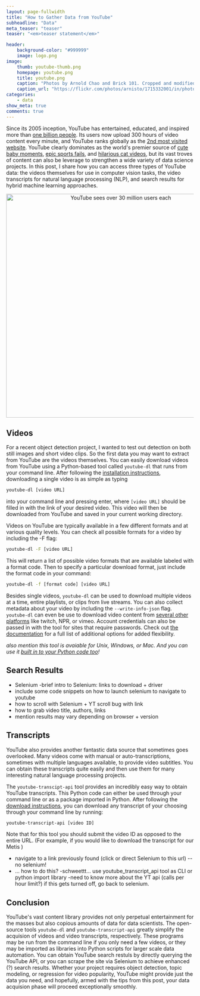 ```yaml
---
layout: page-fullwidth
title: "How to Gather Data from YouTube"
subheadline: "Data"
meta_teaser: "teaser"
teaser: "<em>teaser statement</em>"

header:
    background-color: "#999999"
    image: logo.png
image:
    thumb: youtube-thumb.png
    homepage: youtube.png
    title: youtube.png
    caption: "Photos by Arnold Chao and Brick 101. Cropped and modified by author."
    caption_url: "https://flickr.com/photos/arnisto/1715332001/in/photolist-3BzwrF-R6inUo-aqc1Ri-8oHoz1-hcQm7X-dWBzVY-29LWgMB-gdTXM-9hhvio-zr4aM-zr357-r8nhEr-4jeF2Y-8gyi5q-zhqjfS-oXuvM-7zWdYW-EntY3-7dV87f-9gcEjm-4waMSd-dPcqJ1-9tWqkt-73mRjD-6vHHN-9ND6qW-4Ls1n-7rVXe8-8cueSK-8HgEn-9bS1Yk-4VdL9E-69GvS-5pP95S-pAMhgX-6Q79yV-6bPYWj-oXuSG-6eYDxe-9g9FGZ-5KgjW1-4cxBq1-7dnJEz-9gcEy1-dYNpgq-5sRBUe-dYwVBt-5cWCxY-c57o9b-o7ha9s"
categories:
    - data
show_meta: true
comments: true
---
```



Since its 2005 inception, YouTube has entertained, educated, and inspired more than [one billion people](https://biographon.com/youtube-stats/).  Its users now upload 300 hours of video content every minute, and YouTube ranks globally as the [2nd most visited website](https://www.alexa.com/siteinfo/youtube.com).  YouTube clearly dominates as the world's premier source of [cute baby moments](https://www.youtube.com/watch?v=_OBlgSz8sSM), [epic sports fails](https://www.youtube.com/watch?v=vq8G81oOHhY), and [hilarious cat videos](https://www.youtube.com/watch?v=AS7_6Uv_Bn0), but its vast troves of content can also be leverage to strengthen a wide variety of data science projects.  In this post, I share how you can access three types of YouTube data: the videos themselves for use in computer vision tasks, the video transcripts for natural language processing (NLP), and search results for hybrid machine learning approaches.
<center>
<img src="{{ site.urlimg }}youtube_figures.png" alt="YouTube sees over 30 million users each" width = "600">
</center>


<!--
- Youtube contains a wealth of data
- stats about the number of searches, videos on youtube (large numbers to visualize?)
<center>
<img src="{{ site.urlimg }}youtube_figures.png" alt="YouTube sees over 30 million users each" width = "600">
</center>

- how youtube search compares to google search 
    - querying youtube might help someone determine what kind of information is available on a given topic

- how I have used youtube to gather data in the past
    - videos for object detection
    - lessons on selenium
    - text for NLP projects
-->    
    
## Videos

For a recent object detection project, I wanted to test out detection on both still images and short video clips.  So the first data you may want to extract from YouTube are the videos themselves.  You can easily download videos from YouTube using a Python-based tool called `youtube-dl` that runs from your command line. After following the [installation instructions](https://ytdl-org.github.io/youtube-dl/download.html), downloading a single video is as simple as typing
```bash
youtube-dl [video URL]
```
into your command line and pressing enter, where `[video URL]` should be filled in with the link of your desired video.  This video will then be downloaded from YouTube and saved in your current working directory.

Videos on YouTube are typically available in a few different formats and at various quality levels.  You can check all possible formats for a video by including the -F flag:
```bash
youtube-dl -F [video URL]
``` 
This will return a list of possible video formats that are available labeled with a format code.  Then to specify a particular download format, just include the format code in your command:
```bash
youtube-dl -f [format code] [video URL]
```

Besides single videos, `youtube-dl` can be used to download multiple videos at a time, entire playlists, or clips from live streams.  You can also collect metadata about your video by including the `--write-info-json` flag.  `youtube-dl` can even be use to download video content from [several other platforms](https://ytdl-org.github.io/youtube-dl/supportedsites.html) like twitch, NPR, or vimeo.  Account credentials can also be passed in with the tool for sites that require passwords. Check out [the documentation](https://github.com/ytdl-org/youtube-dl/blob/master/README.md#readme) for a full list of additional options for added flexibility.

<em> also mention this tool is avaiable for Unix, Windows, or Mac. And you can use it [built in to your Python code too](https://github.com/ytdl-org/youtube-dl#embedding-youtube-dl)! </em>

<!--
- youtube-dl
- simple as youtube-dl url
- live and full videos
- choose your download quality and/or speed
- files are returned as .mp4 
- collect meta data?
- link to docs for full options
    - full playlist, thumbnail images, etc.
    - public files or send authentication credentials via tool
-->
    
    
## Search Results
- Selenium
    -brief intro to Selenium: links to download + driver
- include some code snippets on how to launch selenium to navigate to youtube
- how to scroll with Selenium + YT scroll bug with link
- how to grab video title, authors, links
- mention results may vary depending on browser + version


## Transcripts
YouTube also provides another fantastic data source that sometimes goes overlooked.  Many videos come with manual or auto-transcriptions, sometimes with multiple languages available, to provide video subtitles.  You can obtain these transcripts quite easily and then use them for many interesting natural language processing projects.

The `youtube-transcipt-api` tool provides an incredibly easy way to obtain YouTube transcripts.  This Python code can either be used through your command line or as a package imported in Python.  After following the [download instructions](https://pypi.org/project/youtube-transcript-api/), you can download any transcript of your choosing through your command line by running:
```bash
youtube-transcript-api [video ID]
```
Note that for this tool you should submit the video ID as opposed to the entire URL.  (For example, if you would like to download the transcript for our Metis )


- navigate to a link previously found (click or direct Selenium to this url) -- no selenium!
- ... how to do this?
-schweettt... use youtube_transcript_api tool as CLI or python import library
-need to know more about the YT api (calls per hour limit?)  if this gets turned off, go back to selenium.


## Conclusion

YouTube's vast content library provides not only perpetual entertainment for the masses but also copious amounts of data for data scientists. The open-source tools `youtube-dl` and `youtube-transcript-api` greatly simplify the acquision of videos and video transcripts, respectively.  These programs may be run from the command line if you only need a few videos, or they may be imported as libraries into Python scripts for larger scale data automation. You can obtain YouTube search restuls by directly querying the YouTube API, or you can scrape the site via Selenium to achieve enhanced (?) search results.  Whether your project requires object detection, topic modeling, or regression for video popularity, YouTube might provide just the data you need, and hopefully, armed with the tips from this post, your data acquision phase will proceed exceptionally smoothly.

<!--
- YT provides wealth of public information in a variety of formats for a variety of potential data science projects
- be sure not to overwhelm the servers and not get blocked (?) <<<
- whether looking for video content for computer vision projects or text data for NLP, ...
-->
